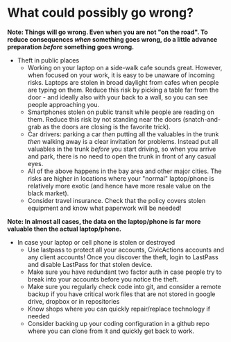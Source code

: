 # What could possibly go wrong?

**Note: Things will go wrong. Even when you are not "on the road". To reduce consequences *when* something goes wrong, do a little advance preparation *before* something goes wrong.** 

*   Theft in public places
    *   Working on your laptop on a side-walk cafe sounds great. However, when focused on your work, it is easy to be unaware of incoming risks. Laptops are stolen in broad daylight from cafes when people are typing on them. Reduce this risk by picking a table far from the door - and ideally also with your back to a wall, so you can see people approaching you.
    *   Smartphones stolen on public transit while people are reading on them. Reduce this risk by not standing near the doors (snatch-and-grab as the doors are closing is the favorite trick).
    *   Car drivers: parking a car *then* putting all the valuables in the trunk *then* walking away is a clear invitation for problems. Instead put all valuables in the trunk *before* you start driving, so when you arrive and park, there is no need to open the trunk in front of any casual eyes.
    *   All of the above happens in the bay area and other major cities. The risks are higher in locations where your "normal" laptop/phone is relatively more exotic (and hence have more resale value on the black market).
    *   Consider travel insurance. Check that the policy covers stolen equipment and know what paperwork will be needed!

**Note: In almost all cases, the data on the laptop/phone is far more valuable then the actual laptop/phone.**

*   In case your laptop or cell phone is stolen or destroyed
    *   Use lastpass to protect all your accounts, CivicActions accounts and any client accounts! Once you discover the theft, login to LastPass and disable LastPass for that stolen device.
    *   Make sure you have redundant two factor auth in case people try to break into your accounts before you notice the theft.
    *   Make sure you regularly check code into git, and consider a remote backup if you have critical work files that are not stored in google drive, dropbox or in repositories
    *   Know shops where you can quickly repair/replace technology if needed
    *   Consider backing up your coding configuration in a github repo where you can clone from it and quickly get back to work.

